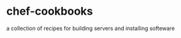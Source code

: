 chef-cookbooks
==============

a collection of recipes for building servers and installing softeware
